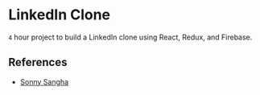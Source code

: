 # LinkedIn Clone

`4` hour project to build a LinkedIn clone using React, Redux, and Firebase.

## References

- [Sonny Sangha](https://www.youtube.com/live/QaYts9sPmcY?feature=share)
